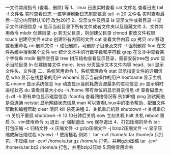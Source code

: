 一文件常用指令 (查看、删除) 等
1、linux         日志实时查看
    cat          文件名     查看日志
    tail -f      文件名   实时查看日志  一直等待刷新日志尾部信息
    tail -n 20   文件名 实时查看最后一部分内容默认10行 改为20行
2、显示文件及目录
   ls            显示文件或者目录
      -l         显示文件详细信息
     -a          显示当前目录下所有文件或者文件夹以及隐藏文件
3、文件常用命令
   mkdir         创建目录
       -p        若无父目录，则创建父目录
   chmod         更改文件权限
   touch         创建空文件
   echo          创建带有内容的文件
   cat           查看文件内容
   cp            拷贝
   mv            移动或者重命名
   rm            删除文件
       -r        递归删除，可删除子目录及文件
       -f        强制删除
   find          在文件系统中搜索某个文件
   wc            统计文本中的行数字数和字符数
   grep          在文本中查看某个字符串
   rmdir         删除空目录
   tree          树形结构查看显示目录，需要安装tree包
   pwd           显示当前目录
   In            创建链接文件
   more、less    分页显示文本文件内容
   head、tail    显示文件头、文件尾
二、系统常用命令
1、系统管理命令
   stat         显示指定文件的详细信息
   who          显示在线登录的用户
   whoami       显示当前操作的用户
   hostname     显示主机名
   uname        显示系统信息
   top          动态显示当前耗费资源最多的进程信息
   ps           显示瞬时进程状态
   du           查看目录大小du  -h /home 带有单位的显示目录信息
   df           查看磁盘大小 df -h  带有单位显示磁盘信息
   ifconfig     查看网络情况等 例如IP值
   ping         测试网络是否连通
   netstat      显示网络状态信息
   man          可以查看Linux中的指令帮助、配置文件帮助和编程帮助
   clear        清屏
   kill         杀死进程
2、关机重启机器
   shutdown 
       -r       关机重启
       -h       关机不重启  shutdown -h  10   10分钟后关机
       now      立刻关机
    halt        关机
    reboot      重启
3、vim使用命令
   :q          退出
   :q!         强制退出
   :wq         保存退出
4、打包压缩的命令
  tar:          打包压缩
     -c         归档文件
     -x         压缩文件
     -z         gzip压缩文件
     -j         bzip2压缩文件
     -v         显示压缩或解压缩过程 v(view)
     -f         使用档名
    例如：
       tar -cvf /home/a.tar /home/a            只打包，不压缩
       tar -zcvf /home/a.tar.gz /home/a        打包，并用gzip压缩
       tar -jcvf /home/a.tar.bz2 /home/a       打包，并用bzip2压缩
5.网络常用命令
  
    
